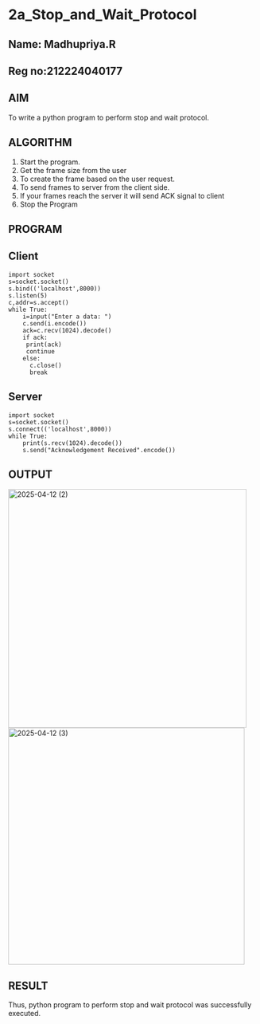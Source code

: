# 2a_Stop_and_Wait_Protocol
## Name: Madhupriya.R
## Reg no:212224040177
## AIM 
To write a python program to perform stop and wait protocol.
## ALGORITHM
1. Start the program.
2. Get the frame size from the user
3. To create the frame based on the user request.
4. To send frames to server from the client side.
5. If your frames reach the server it will send ACK signal to client
6. Stop the Program
## PROGRAM
## Client
```
import socket
s=socket.socket()
s.bind(('localhost',8000))
s.listen(5)
c,addr=s.accept()
while True:
    i=input("Enter a data: ")
    c.send(i.encode())
    ack=c.recv(1024).decode()
    if ack:
     print(ack)
     continue
    else:
      c.close()
      break
```
## Server
```
import socket
s=socket.socket()
s.connect(('localhost',8000))
while True:
    print(s.recv(1024).decode())
    s.send("Acknowledgement Received".encode())
```
## OUTPUT

<img width="479" alt="2025-04-12 (2)" src="https://github.com/user-attachments/assets/3061480b-f366-4f74-b2a0-1036f4c56931" />


<img width="475" alt="2025-04-12 (3)" src="https://github.com/user-attachments/assets/8cdfcc04-7e59-4a95-8746-bdb4d00bf37c" />




## RESULT
Thus, python program to perform stop and wait protocol was successfully executed.
